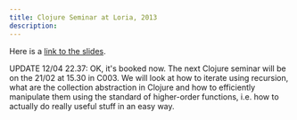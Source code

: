 ```yaml
---
title: Clojure Seminar at Loria, 2013
description:
---
```


Here is a
[link to the slides](https://docs.google.com/presentation/d/1Q5ce0C5ou7s0fG8C3GOvhFDIPgzw2HuJPd8MkY8uKic/edit?usp=sharing).

UPDATE 12/04 22.37: OK, it's booked now. The next Clojure seminar will
be on the 21/02 at 15.30 in C003. We will look at how to iterate using
recursion, what are the collection abstraction in Clojure and how to
efficiently manipulate them using the standard of higher-order
functions, i.e. how to actually do really useful stuff in an easy way.
